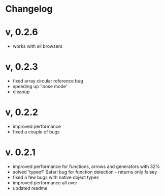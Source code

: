 # Changelog

# v, 0.2.6

- works with all browsers

# v, 0.2.3

- fixed array circular reference bug
- speeding up 'loose mode'
- cleanup

# v, 0.2.2

- improved performance
- fixed a couple of bugs

# v. 0.2.1

- improved performance for functions, arrows and generators with 32%
- solved 'typeof' Safari bug for function detection - returns only falsey
- fixed a few bugs with native object types
- improved performance all over
- updated readme
